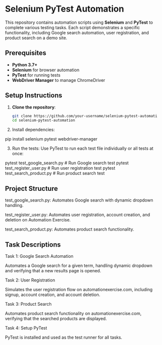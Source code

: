 # Selenium PyTest Automation

This repository contains automation scripts using **Selenium** and **PyTest** to complete various testing tasks. Each script demonstrates a specific functionality, including Google search automation, user registration, and product search on a demo site.

## Prerequisites

- **Python 3.7+**
- **Selenium** for browser automation
- **PyTest** for running tests
- **WebDriver Manager** to manage ChromeDriver

## Setup Instructions

1. **Clone the repository**:
   ```bash
   git clone https://github.com/your-username/selenium-pytest-automation.git
   cd selenium-pytest-automation

2. Install dependencies:

pip install selenium pytest webdriver-manager


3. Run the tests: Use PyTest to run each test file individually or all tests at once:

pytest test_google_search.py       # Run Google search test
pytest test_register_user.py       # Run user registration test
pytest test_search_product.py      # Run product search test



## Project Structure

test_google_search.py: Automates Google search with dynamic dropdown handling.

test_register_user.py: Automates user registration, account creation, and deletion on Automation Exercise.

test_search_product.py: Automates product search functionality.


## Task Descriptions

Task 1: Google Search Automation

Automates a Google search for a given term, handling dynamic dropdown and verifying that a new results page is opened.

Task 2: User Registration

Simulates the user registration flow on automationexercise.com, including signup, account creation, and account deletion.

Task 3: Product Search

Automates product search functionality on automationexercise.com, verifying that the searched products are displayed.

Task 4: Setup PyTest

PyTest is installed and used as the test runner for all tasks.
